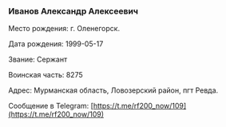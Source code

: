 ### Иванов Александр Алексеевич

Место рождения: г. Оленегорск.

Дата рождения: 1999-05-17

Звание: Сержант

Воинская часть: 8275

Адрес: Мурманская область, Ловозерский район, пгт Ревда.

Сообщение в Telegram: [https://t.me/rf200_now/109](https://t.me/rf200_now/109)
